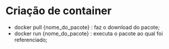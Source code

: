 # Criação de container

- docker pull {nome_do_pacote} : faz o download do pacote;
- docker run {nome_do_pacote} : executa o pacote ao qual foi referenciado;
